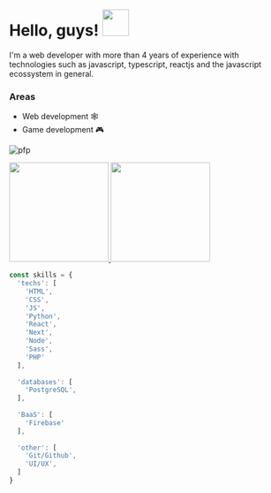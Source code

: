 # Hello, guys! <img src="https://raw.githubusercontent.com/kaueMarques/kaueMarques/master/hi.gif" width="48px">
 
I'm a web developer with more than 4 years of experience with technologies such as javascript, typescript, reactjs and the javascript ecossystem in general.

### Areas

- Web development 🕸️
- Game development 🎮

![pfp](https://avatars.githubusercontent.com/u/73297053?v=4)

<div>
  <a href="https://github.com/arthurdeveloper">
  <img height="180em" src="https://github-readme-stats.vercel.app/api?username=arthurdeveloper&show_icons=true&theme=tokyonight&include_all_commits=true&count_private=true"/>
  <img height="180em" src="https://github-readme-stats.vercel.app/api/top-langs/?username=arthurdeveloper&layout=compact&langs_count=7&theme=tokyonight"/>
</div>

```js
const skills = {
  'techs': [
    'HTML',
    'CSS',
    'JS',
    'Python',
    'React',
    'Next',
    'Node',
    'Sass',
    'PHP'
  ],
  
  'databases': [
    'PostgreSQL',
  ],
  
  'BaaS': [
    'Firebase'
  ],
  
  'other': [
    'Git/Github',
    'UI/UX',
  ]
}
```
